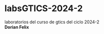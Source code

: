 # labsGTICS-2024-2
laboratorios del curso de gtics del ciclo 2024-2<br>
<strong>Dorian Felix</strong>
